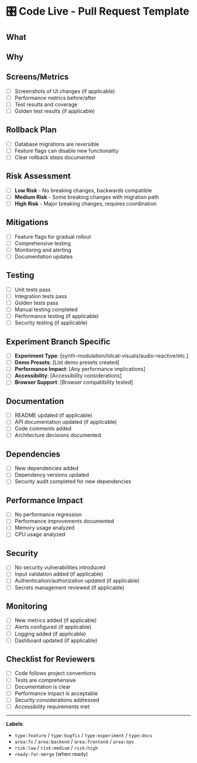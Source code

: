 # 🎛️ Code Live - Pull Request Template

## What
<!-- Brief description of what this PR changes -->

## Why
<!-- Why is this change needed? What problem does it solve? -->

## Screens/Metrics
<!-- Include relevant screenshots, performance metrics, or test results -->
- [ ] Screenshots of UI changes (if applicable)
- [ ] Performance metrics before/after
- [ ] Test results and coverage
- [ ] Golden test results (if applicable)

## Rollback Plan
<!-- How to rollback if this causes issues -->
- [ ] Database migrations are reversible
- [ ] Feature flags can disable new functionality
- [ ] Clear rollback steps documented

## Risk Assessment
<!-- Check the appropriate risk level -->
- [ ] **Low Risk** - No breaking changes, backwards compatible
- [ ] **Medium Risk** - Some breaking changes with migration path
- [ ] **High Risk** - Major breaking changes, requires coordination

## Mitigations
<!-- What we're doing to reduce risk -->
- [ ] Feature flags for gradual rollout
- [ ] Comprehensive testing
- [ ] Monitoring and alerting
- [ ] Documentation updates

## Testing
<!-- Checklist of testing completed -->
- [ ] Unit tests pass
- [ ] Integration tests pass
- [ ] Golden tests pass
- [ ] Manual testing completed
- [ ] Performance testing (if applicable)
- [ ] Security testing (if applicable)

## Experiment Branch Specific
<!-- For experiment branches (fx-*) -->
- [ ] **Experiment Type**: [synth-modulation/lolcat-visuals/audio-reactive/etc.]
- [ ] **Demo Presets**: [List demo presets created]
- [ ] **Performance Impact**: [Any performance implications]
- [ ] **Accessibility**: [Accessibility considerations]
- [ ] **Browser Support**: [Browser compatibility tested]

## Documentation
<!-- Documentation updates needed -->
- [ ] README updated (if applicable)
- [ ] API documentation updated (if applicable)
- [ ] Code comments added
- [ ] Architecture decisions documented

## Dependencies
<!-- Any new dependencies or version changes -->
- [ ] New dependencies added
- [ ] Dependency versions updated
- [ ] Security audit completed for new dependencies

## Performance Impact
<!-- Performance considerations -->
- [ ] No performance regression
- [ ] Performance improvements documented
- [ ] Memory usage analyzed
- [ ] CPU usage analyzed

## Security
<!-- Security considerations -->
- [ ] No security vulnerabilities introduced
- [ ] Input validation added (if applicable)
- [ ] Authentication/authorization updated (if applicable)
- [ ] Secrets management reviewed (if applicable)

## Monitoring
<!-- Monitoring and observability -->
- [ ] New metrics added (if applicable)
- [ ] Alerts configured (if applicable)
- [ ] Logging added (if applicable)
- [ ] Dashboard updated (if applicable)

## Checklist for Reviewers
<!-- For reviewers to check -->
- [ ] Code follows project conventions
- [ ] Tests are comprehensive
- [ ] Documentation is clear
- [ ] Performance impact is acceptable
- [ ] Security considerations addressed
- [ ] Accessibility requirements met

---

**Labels**:
- `type:feature` / `type:bugfix` / `type:experiment` / `type:docs`
- `area:fx` / `area:backend` / `area:frontend` / `area:ops`
- `risk:low` / `risk:medium` / `risk:high`
- `ready-for-merge` (when ready)
